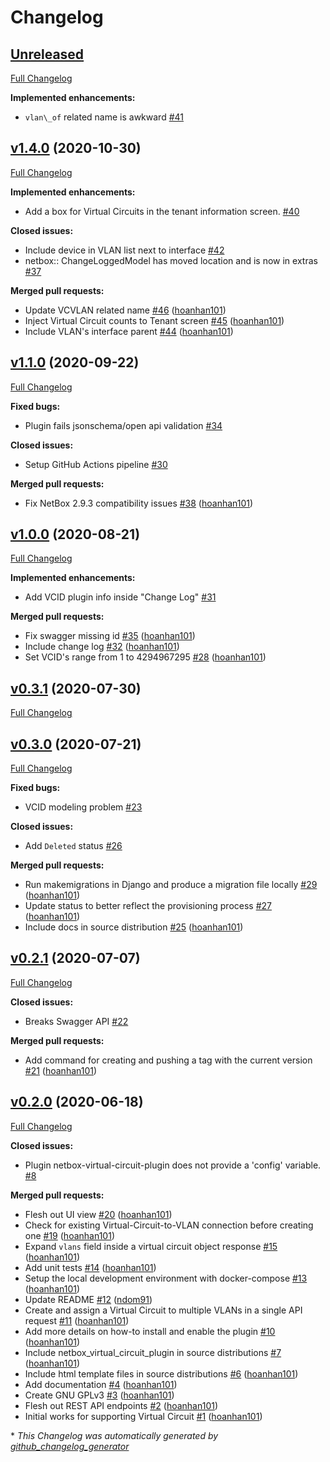 # Changelog

## [Unreleased](https://github.com/vapor-ware/netbox-virtual-circuit-plugin/tree/HEAD)

[Full Changelog](https://github.com/vapor-ware/netbox-virtual-circuit-plugin/compare/v1.4.0...HEAD)

**Implemented enhancements:**

- `vlan\_of` related name is awkward [\#41](https://github.com/vapor-ware/netbox-virtual-circuit-plugin/issues/41)

## [v1.4.0](https://github.com/vapor-ware/netbox-virtual-circuit-plugin/tree/v1.4.0) (2020-10-30)

[Full Changelog](https://github.com/vapor-ware/netbox-virtual-circuit-plugin/compare/v1.1.0...v1.4.0)

**Implemented enhancements:**

- Add a box for Virtual Circuits in the tenant information screen. [\#40](https://github.com/vapor-ware/netbox-virtual-circuit-plugin/issues/40)

**Closed issues:**

- Include device in VLAN list next to interface [\#42](https://github.com/vapor-ware/netbox-virtual-circuit-plugin/issues/42)
- netbox:: ChangeLoggedModel has moved location and is now in extras [\#37](https://github.com/vapor-ware/netbox-virtual-circuit-plugin/issues/37)

**Merged pull requests:**

- Update VCVLAN related name [\#46](https://github.com/vapor-ware/netbox-virtual-circuit-plugin/pull/46) ([hoanhan101](https://github.com/hoanhan101))
- Inject Virtual Circuit counts to Tenant screen [\#45](https://github.com/vapor-ware/netbox-virtual-circuit-plugin/pull/45) ([hoanhan101](https://github.com/hoanhan101))
- Include VLAN's interface parent [\#44](https://github.com/vapor-ware/netbox-virtual-circuit-plugin/pull/44) ([hoanhan101](https://github.com/hoanhan101))

## [v1.1.0](https://github.com/vapor-ware/netbox-virtual-circuit-plugin/tree/v1.1.0) (2020-09-22)

[Full Changelog](https://github.com/vapor-ware/netbox-virtual-circuit-plugin/compare/v1.0.0...v1.1.0)

**Fixed bugs:**

- Plugin fails jsonschema/open api validation [\#34](https://github.com/vapor-ware/netbox-virtual-circuit-plugin/issues/34)

**Closed issues:**

- Setup GitHub Actions pipeline [\#30](https://github.com/vapor-ware/netbox-virtual-circuit-plugin/issues/30)

**Merged pull requests:**

- Fix NetBox 2.9.3 compatibility issues [\#38](https://github.com/vapor-ware/netbox-virtual-circuit-plugin/pull/38) ([hoanhan101](https://github.com/hoanhan101))

## [v1.0.0](https://github.com/vapor-ware/netbox-virtual-circuit-plugin/tree/v1.0.0) (2020-08-21)

[Full Changelog](https://github.com/vapor-ware/netbox-virtual-circuit-plugin/compare/v0.3.1...v1.0.0)

**Implemented enhancements:**

- Add VCID plugin info inside "Change Log" [\#31](https://github.com/vapor-ware/netbox-virtual-circuit-plugin/issues/31)

**Merged pull requests:**

- Fix swagger missing id [\#35](https://github.com/vapor-ware/netbox-virtual-circuit-plugin/pull/35) ([hoanhan101](https://github.com/hoanhan101))
- Include change log [\#32](https://github.com/vapor-ware/netbox-virtual-circuit-plugin/pull/32) ([hoanhan101](https://github.com/hoanhan101))
- Set VCID's range from 1 to 4294967295 [\#28](https://github.com/vapor-ware/netbox-virtual-circuit-plugin/pull/28) ([hoanhan101](https://github.com/hoanhan101))

## [v0.3.1](https://github.com/vapor-ware/netbox-virtual-circuit-plugin/tree/v0.3.1) (2020-07-30)

[Full Changelog](https://github.com/vapor-ware/netbox-virtual-circuit-plugin/compare/v0.3.0...v0.3.1)

## [v0.3.0](https://github.com/vapor-ware/netbox-virtual-circuit-plugin/tree/v0.3.0) (2020-07-21)

[Full Changelog](https://github.com/vapor-ware/netbox-virtual-circuit-plugin/compare/v0.2.1...v0.3.0)

**Fixed bugs:**

- VCID modeling problem [\#23](https://github.com/vapor-ware/netbox-virtual-circuit-plugin/issues/23)

**Closed issues:**

- Add `Deleted` status [\#26](https://github.com/vapor-ware/netbox-virtual-circuit-plugin/issues/26)

**Merged pull requests:**

- Run makemigrations in Django and produce a migration file locally [\#29](https://github.com/vapor-ware/netbox-virtual-circuit-plugin/pull/29) ([hoanhan101](https://github.com/hoanhan101))
- Update status to better reflect the provisioning process [\#27](https://github.com/vapor-ware/netbox-virtual-circuit-plugin/pull/27) ([hoanhan101](https://github.com/hoanhan101))
- Include docs in source distribution [\#25](https://github.com/vapor-ware/netbox-virtual-circuit-plugin/pull/25) ([hoanhan101](https://github.com/hoanhan101))

## [v0.2.1](https://github.com/vapor-ware/netbox-virtual-circuit-plugin/tree/v0.2.1) (2020-07-07)

[Full Changelog](https://github.com/vapor-ware/netbox-virtual-circuit-plugin/compare/v0.2.0...v0.2.1)

**Closed issues:**

- Breaks Swagger API [\#22](https://github.com/vapor-ware/netbox-virtual-circuit-plugin/issues/22)

**Merged pull requests:**

- Add command for creating and pushing a tag with the current version [\#21](https://github.com/vapor-ware/netbox-virtual-circuit-plugin/pull/21) ([hoanhan101](https://github.com/hoanhan101))

## [v0.2.0](https://github.com/vapor-ware/netbox-virtual-circuit-plugin/tree/v0.2.0) (2020-06-18)

[Full Changelog](https://github.com/vapor-ware/netbox-virtual-circuit-plugin/compare/e795f6529d5e6f76c1d541f0bfae8c650f0cc7a7...v0.2.0)

**Closed issues:**

- Plugin netbox-virtual-circuit-plugin does not provide a 'config' variable. [\#8](https://github.com/vapor-ware/netbox-virtual-circuit-plugin/issues/8)

**Merged pull requests:**

- Flesh out UI view [\#20](https://github.com/vapor-ware/netbox-virtual-circuit-plugin/pull/20) ([hoanhan101](https://github.com/hoanhan101))
- Check for existing Virtual-Circuit-to-VLAN connection before creating one [\#19](https://github.com/vapor-ware/netbox-virtual-circuit-plugin/pull/19) ([hoanhan101](https://github.com/hoanhan101))
- Expand `vlans` field inside a virtual circuit object response [\#15](https://github.com/vapor-ware/netbox-virtual-circuit-plugin/pull/15) ([hoanhan101](https://github.com/hoanhan101))
- Add unit tests [\#14](https://github.com/vapor-ware/netbox-virtual-circuit-plugin/pull/14) ([hoanhan101](https://github.com/hoanhan101))
- Setup the local development environment with docker-compose [\#13](https://github.com/vapor-ware/netbox-virtual-circuit-plugin/pull/13) ([hoanhan101](https://github.com/hoanhan101))
- Update README [\#12](https://github.com/vapor-ware/netbox-virtual-circuit-plugin/pull/12) ([ndom91](https://github.com/ndom91))
- Create and assign a Virtual Circuit to multiple VLANs in a single API request [\#11](https://github.com/vapor-ware/netbox-virtual-circuit-plugin/pull/11) ([hoanhan101](https://github.com/hoanhan101))
- Add more details on how-to install and enable the plugin [\#10](https://github.com/vapor-ware/netbox-virtual-circuit-plugin/pull/10) ([hoanhan101](https://github.com/hoanhan101))
- Include netbox\_virtual\_circuit\_plugin in source distributions [\#7](https://github.com/vapor-ware/netbox-virtual-circuit-plugin/pull/7) ([hoanhan101](https://github.com/hoanhan101))
- Include html template files in source distributions [\#6](https://github.com/vapor-ware/netbox-virtual-circuit-plugin/pull/6) ([hoanhan101](https://github.com/hoanhan101))
- Add documentation [\#4](https://github.com/vapor-ware/netbox-virtual-circuit-plugin/pull/4) ([hoanhan101](https://github.com/hoanhan101))
- Create GNU GPLv3 [\#3](https://github.com/vapor-ware/netbox-virtual-circuit-plugin/pull/3) ([hoanhan101](https://github.com/hoanhan101))
- Flesh out REST API endpoints [\#2](https://github.com/vapor-ware/netbox-virtual-circuit-plugin/pull/2) ([hoanhan101](https://github.com/hoanhan101))
- Initial works for supporting Virtual Circuit [\#1](https://github.com/vapor-ware/netbox-virtual-circuit-plugin/pull/1) ([hoanhan101](https://github.com/hoanhan101))



\* *This Changelog was automatically generated by [github_changelog_generator](https://github.com/github-changelog-generator/github-changelog-generator)*
